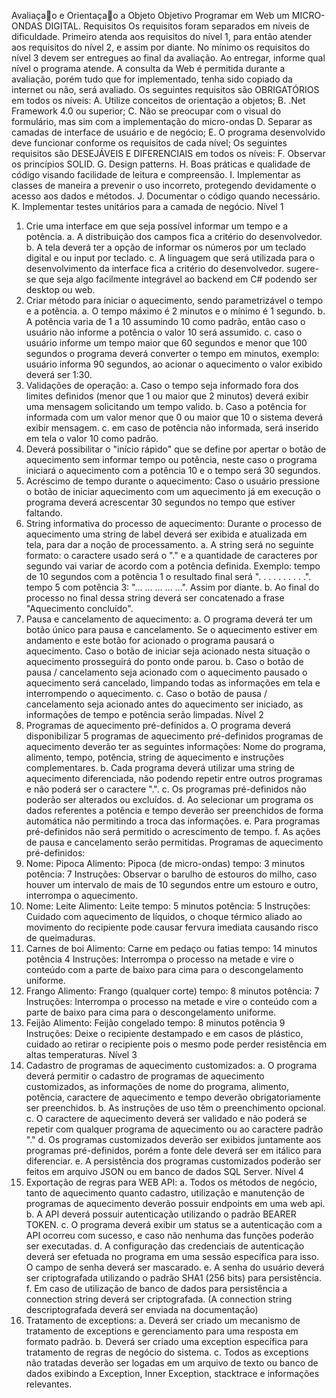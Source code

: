 Avaliaçao e Orientaçao a Objeto
Objetivo
Programar em Web um MICRO-ONDAS DIGITAL.
Requisitos
Os requisitos foram separados em níveis de dificuldade. Primeiro atenda aos requisitos do nível 1, para então
atender aos requisitos do nível 2, e assim por diante. No mínimo os requisitos do nível 3 devem ser entregues ao
final da avaliação. Ao entregar, informe qual nível o programa atende. A consulta da Web é permitida durante a
avaliação, porém tudo que for implementado, tenha sido copiado da internet ou não, será avaliado.
Os seguintes requisitos são OBRIGATÓRIOS em todos os níveis:
A. Utilize conceitos de orientação a objetos;
B. .Net Framework 4.0 ou superior;
C. Não se preocupar com o visual do formulário, mas sim com a implementação do micro-ondas
D. Separar as camadas de interface de usuário e de negócio;
E. O programa desenvolvido deve funcionar conforme os requisitos de cada nível;
Os seguintes requisitos são DESEJÁVEIS E DIFERENCIAIS em todos os níveis:
F. Observar os princípios SOLID.
G. Design patterns.
H. Boas práticas e qualidade de código visando facilidade de leitura e compreensão.
I. Implementar as classes de maneira a prevenir o uso incorreto, protegendo devidamente o acesso aos dados
e métodos.
J. Documentar o código quando necessário.
K. Implementar testes unitários para a camada de negócio.
Nível 1
1. Crie uma interface em que seja possível informar um tempo e a potência.
a. A distribuição dos campos fica a critério do desenvolvedor.
b. A tela deverá ter a opção de informar os números por um teclado digital e ou input por teclado.
c. A linguagem que será utilizada para o desenvolvimento da interface fica a critério do desenvolvedor.
sugere-se que seja algo facilmente integrável ao backend em C# podendo ser desktop ou web.
2. Criar método para iniciar o aquecimento, sendo parametrizável o tempo e a potência.
a. O tempo máximo é 2 minutos e o mínimo é 1 segundo.
b. A potência varia de 1 a 10 assumindo 10 como padrão, então caso o usuário não informe a potência o
valor 10 será assumido.
c. caso o usuário informe um tempo maior que 60 segundos e menor que 100 segundos o programa deverá
converter o tempo em minutos, exemplo: usuário informa 90 segundos, ao acionar o aquecimento o valor exibido
deverá ser 1:30.
3. Validações de operação:
a. Caso o tempo seja informado fora dos limites definidos (menor que 1 ou maior que 2 minutos) deverá
exibir uma mensagem solicitando um tempo valido.
b. Caso a potência for informada com um valor menor que 0 ou maior que 10 o sistema deverá exibir
mensagem.
c. em caso de potência não informada, será inserido em tela o valor 10 como padrão.
4. Deverá possibilitar o "início rápido" que se define por apertar o botão de aquecimento sem informar tempo ou
potência, neste caso o programa iniciará o aquecimento com a potência 10 e o tempo será 30 segundos.
5. Acréscimo de tempo durante o aquecimento: Caso o usuário pressione o botão de iniciar aquecimento com um
aquecimento já em execução o programa deverá acrescentar 30 segundos no tempo que estiver faltando.
6. String informativa do processo de aquecimento: Durante o processo de aquecimento uma string de label deverá
ser exibida e atualizada em tela, para dar a noção de processamento.
a. A string será no seguinte formato: o caractere usado será o "." e a quantidade de caracteres por segundo
vai variar de acordo com a potência definida. Exemplo: tempo de 10 segundos com a potência 1 o resultado final
será ". . . . . . . . . .". tempo 5 com potência 3: "... ... ... ... ...". Assim por diante.
b. Ao final do processo no final dessa string deverá ser concatenado a frase "Aquecimento concluído".
7. Pausa e cancelamento de aquecimento:
a. O programa deverá ter um botão único para pausa e cancelamento. Se o aquecimento estiver em
andamento e este botão for acionado o programa pausará o aquecimento. Caso o botão de iniciar seja acionado
nesta situação o aquecimento prosseguirá do ponto onde parou.
b. Caso o botão de pausa / cancelamento seja acionado com o aquecimento pausado o aquecimento será
cancelado, limpando todas as informações em tela e interrompendo o aquecimento.
c. Caso o botão de pausa / cancelamento seja acionado antes do aquecimento ser iniciado, as informações
de tempo e potência serão limpadas.
Nível 2
1. Programas de aquecimento pré-definidos
a. O programa deverá disponibilizar 5 programas de aquecimento pré-definidos programas de aquecimento
deverão ter as seguintes informações: Nome do programa, alimento, tempo, potência, string de aquecimento e
instruções complementares.
b. Cada programa deverá utilizar uma string de aquecimento diferenciada, não podendo repetir entre outros
programas e não poderá ser o caractere ".".
c. Os programas pré-definidos não poderão ser alterados ou excluídos.
d. Ao selecionar um programa os dados referentes a potência e tempo deverão ser preenchidos de forma
automática não permitindo a troca das informações.
e. Para programas pré-definidos não será permitido o acrescimento de tempo.
f. As ações de pausa e cancelamento serão permitidas.
Programas de aquecimento pré-definidos:
1. Nome: Pipoca
Alimento: Pipoca (de micro-ondas)
tempo: 3 minutos
potência: 7
Instruções: Observar o barulho de estouros do milho, caso houver um intervalo de mais de 10 segundos entre um
estouro e outro, interrompa o aquecimento.
2. Nome: Leite
Alimento: Leite
tempo: 5 minutos
potência: 5
Instruções: Cuidado com aquecimento de líquidos, o choque térmico aliado ao movimento do recipiente pode
causar fervura imediata causando risco de queimaduras.
3. Carnes de boi
Alimento: Carne em pedaço ou fatias
tempo: 14 minutos
potência 4
Instruções: Interrompa o processo na metade e vire o conteúdo com a parte de baixo para cima para o
descongelamento uniforme.
4. Frango
Alimento: Frango (qualquer corte)
tempo: 8 minutos
potência: 7
Instruções: Interrompa o processo na metade e vire o conteúdo com a parte de baixo para cima para o
descongelamento uniforme.
5. Feijão
Alimento: Feijão congelado
tempo: 8 minutos
potência 9
Instruções: Deixe o recipiente destampado e em casos de plástico, cuidado ao retirar o recipiente pois o mesmo
pode perder resistência em altas temperaturas.
Nível 3
1. Cadastro de programas de aquecimento customizados:
a. O programa deverá permitir o cadastro de programas de aquecimento customizados, as informações de
nome do programa, alimento, potência, caractere de aquecimento e tempo deverão obrigatoriamente ser
preenchidos.
b. As instruções de uso têm o preenchimento opcional.
c. O caractere de aquecimento deverá ser validado e não poderá se repetir com qualquer programa de
aquecimento ou ao caractere padrão "."
d. Os programas customizados deverão ser exibidos juntamente aos programas pré-definidos, porém a fonte
dele deverá ser em itálico para diferenciar.
e. A persistência dos programas customizados poderão ser feitos em arquivo JSON ou em banco de dados
SQL Server.
Nível 4
1. Exportação de regras para WEB API:
a. Todos os métodos de negócio, tanto de aquecimento quanto cadastro, utilização e manutenção de
programas de aquecimento deverão possuir endpoints em uma web api.
b. A API deverá possuir autenticação utilizando o padrão BEARER TOKEN.
c. O programa deverá exibir um status se a autenticação com a API ocorreu com sucesso, e caso não
nenhuma das funções poderão ser executadas.
d. A configuração das credenciais de autenticação deverá ser efetuada no programa em uma sessão
específica para isso. O campo de senha deverá ser mascarado.
e. A senha do usuário deverá ser criptografada utilizando o padrão SHA1 (256 bits) para persistência.
f. Em caso de utilização de banco de dados para persistência a connection string deverá ser criptografada. (A
connection string descriptografada deverá ser enviada na documentação)
2. Tratamento de exceptions:
a. Deverá ser criado um mecanismo de tratamento de exceptions e gerenciamento para uma resposta em
formato padrão.
b. Deverá ser criado uma exception específica para tratamento de regras de negócio do sistema.
c. Todos as exceptions não tratadas deverão ser logadas em um arquivo de texto ou banco de dados
exibindo a Exception, Inner Exception, stacktrace e informações relevantes.
